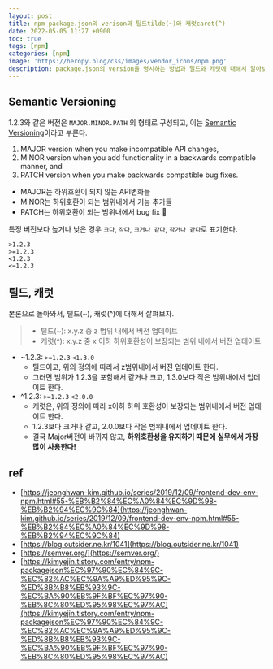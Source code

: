 ```yaml
---
layout: post
title: npm package.json의 verison과 틸드tilde(~)와 캐럿caret(^)
date: 2022-05-05 11:27 +0900
toc: true
tags: [npm]
categories: [npm]
image: 'https://heropy.blog/css/images/vendor_icons/npm.png'
description: package.json의 version을 명시하는 방법과 틸드와 캐럿에 대해서 알아보자
---
```


## Semantic Versioning

1.2.3와 같은 버전은 `MAJOR.MINOR.PATH` 의 형태로 구성되고, 이는 [Semantic Versioning](https://semver.org/)이라고 부른다. 

1. MAJOR version when you make incompatible API changes,
2. MINOR version when you add functionality in a backwards compatible manner, and
3. PATCH version when you make backwards compatible bug fixes.



- MAJOR는 하위호환이 되지 않는 API변화들
- MINOR는 하위호환이 되는 범위내에서 기능 추가들
- PATCH는 하위호환이 되는 범위내에서 bug fix 🐞



특정 버전보다 높거나 낮은 경우 `크다`, `작다`, `크거나 같다`, `작거나 같다`로 표기한다.

```
>1.2.3
>=1.2.3
<1.2.3
<=1.2.3
```





## 틸드, 캐럿

본론으로 돌아와서, 틸드(~), 캐럿(^)에 대해서 살펴보자. 

> - 틸드(~): x.y.z 중 z 범위 내에서 버전 업데이트
> - 캐럿(^): x.y.z 중 x 이하 하위호환성이 보장되는 범위 내에서 버전 업데이트


- ~1.2.3: `>=1.2.3`    `<1.3.0` 
  - 틸드이고, 위의 정의에 따라서 z범위내에서 버젼 업데이트 한다. 
  - 그러면 범위가 1.2.3을 포함해서 같거나 크고, 1.3.0보다 작은 범위내에서 업데이트 한다. 
- ^1.2.3: `>=1.2.3`  `<2.0.0`
  - 캐럿은, 위의 정의에 따라 x이하 하위 호환성이 보장되는 범위내에서 버전 업데이트 한다. 
  - 1.2.3보다 크거나 같고, 2.0.0보다 작은 범위내에서 업데이트 한다. 
  - 결국 Major버전이 바뀌지 않고, **하위호환성을 유지하기 때문에 실무에서 가장 많이 사용한다!**







## ref

- [https://jeonghwan-kim.github.io/series/2019/12/09/frontend-dev-env-npm.html#55-%EB%B2%84%EC%A0%84%EC%9D%98-%EB%B2%94%EC%9C%84](https://jeonghwan-kim.github.io/series/2019/12/09/frontend-dev-env-npm.html#55-%EB%B2%84%EC%A0%84%EC%9D%98-%EB%B2%94%EC%9C%84)
- [https://blog.outsider.ne.kr/1041](https://blog.outsider.ne.kr/1041)
- [https://semver.org/](https://semver.org/)
- [https://kimyejin.tistory.com/entry/npm-packagejson%EC%97%90%EC%84%9C-%EC%82%AC%EC%9A%A9%ED%95%9C-%ED%8B%B8%EB%93%9C-%EC%BA%90%EB%9F%BF%EC%97%90-%EB%8C%80%ED%95%98%EC%97%AC](https://kimyejin.tistory.com/entry/npm-packagejson%EC%97%90%EC%84%9C-%EC%82%AC%EC%9A%A9%ED%95%9C-%ED%8B%B8%EB%93%9C-%EC%BA%90%EB%9F%BF%EC%97%90-%EB%8C%80%ED%95%98%EC%97%AC)
